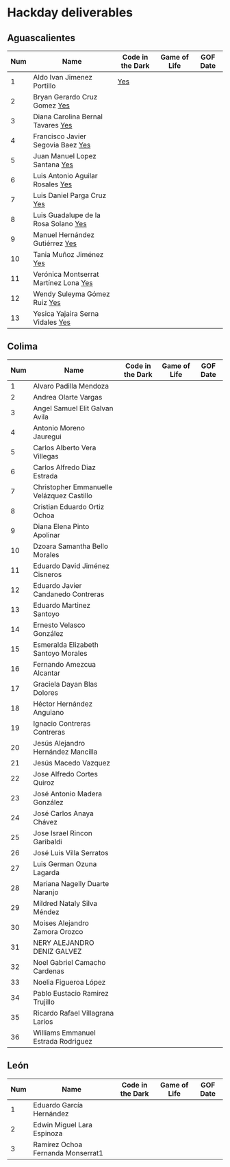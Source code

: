 # Hackday deliverables

## Aguascalientes

Num | Name | Code in the Dark | Game of Life | GOF Date
----- | ---- | ---- | ---- | ----
1 | Aldo Ivan Jimenez Portillo | [Yes](aguascalientes/AldoIvanJimenezPortillo) 
2 | Bryan Gerardo Cruz Gomez [Yes](aguascalientes/BryanGerardoCruzGomez)
3 | Diana Carolina Bernal Tavares [Yes](aguascalientes/DianaCarolinaBernalTavares)
4 | Francisco Javier Segovia Baez [Yes](aguascalientes/FranciscoJavierSegoviaBaez)
5 | Juan Manuel Lopez Santana [Yes](aguascalientes/JuanManuelLopezSantana)
6 | Luis Antonio Aguilar Rosales [Yes](aguascalientes/LuisAntonioAguilarRosales)
7 | Luis Daniel Parga Cruz [Yes](aguascalientes/LuisDanielPargaCruz)
8 | Luis Guadalupe de la Rosa Solano [Yes](aguascalientes/LuisGuadalupedelaRosaSolano)
9 | Manuel Hernández Gutiérrez [Yes](aguascalientes/ManuelHernándezGutiérrez)
10 | Tania Muñoz Jiménez [Yes](aguascalientes/TaniaMuñozJiménez)
11 | Verónica Montserrat Martínez Lona [Yes](aguascalientes/VerónicaMontserratMartínezLona)
12 | Wendy Suleyma Gómez Ruiz [Yes](aguascalientes/WendySuleymaGómezRuiz)
13 | Yesica Yajaira Serna Vidales [Yes](aguascalientes/YesicaYajairaSernaVidales)

## Colima

Num | Name | Code in the Dark | Game of Life | GOF Date
----- | ---- | ---- | ---- | ----
1 | Alvaro Padilla Mendoza
2 | Andrea Olarte Vargas
3 | Angel Samuel Elit Galvan Avila
4 | Antonio Moreno Jauregui
5 | Carlos Alberto Vera Villegas
6 | Carlos Alfredo Diaz Estrada
7 | Christopher Emmanuelle Velázquez Castillo
8 | Cristian Eduardo Ortiz Ochoa
9 | Diana Elena Pinto Apolinar
10 | Dzoara Samantha Bello Morales
11 | Eduardo David Jiménez Cisneros
12 | Eduardo Javier Candanedo Contreras
13 | Eduardo Martinez Santoyo
14 | Ernesto Velasco González
15 | Esmeralda Elizabeth Santoyo Morales
16 | Fernando Amezcua Alcantar
17 | Graciela Dayan Blas Dolores
18 | Héctor Hernández Anguiano
19 | Ignacio Contreras Contreras
20 | Jesús Alejandro Hernández Mancilla
21 | Jesús Macedo Vazquez
22 | Jose Alfredo Cortes Quiroz
23 | José Antonio Madera González
24 | José Carlos Anaya Chávez
25 | Jose Israel Rincon Garibaldi
26 | José Luis Villa Serratos
27 | Luis German Ozuna Lagarda
28 | Mariana Nagelly Duarte Naranjo
29 | Mildred Nataly Silva Méndez
30 | Moises Alejandro Zamora Orozco
31 | NERY ALEJANDRO DENIZ GALVEZ
32 | Noel Gabriel Camacho Cardenas
33 | Noelia Figueroa López
34 | Pablo Eustacio Ramirez Trujillo
35 | Ricardo Rafael Villagrana Larios
36 | Williams Emmanuel Estrada Rodriguez

## León

Num | Name | Code in the Dark | Game of Life | GOF Date
----- | ---- | ---- | ---- | ----
1 | Eduardo García Hernández
2 | Edwin Miguel Lara Espinoza
3 | Ramírez Ochoa Fernanda Monserrat1 